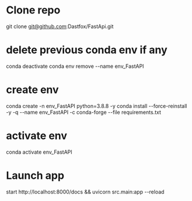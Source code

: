 # Clone repo
git clone git@github.com:Dastfox/FastApi.git

# delete previous conda env if any
conda deactivate
conda env remove --name env_FastAPI

# create env
conda create -n env_FastAPI python=3.8.8 -y
conda install --force-reinstall -y -q --name env_FastAPI -c conda-forge --file requirements.txt


# activate env
conda activate env_FastAPI

# Launch app
start http://localhost:8000/docs && uvicorn src.main:app --reload 



